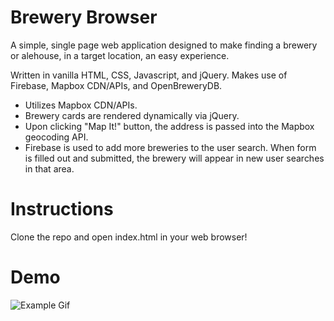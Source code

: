 # Brewery Browser
A simple, single page web application designed to make finding a brewery or alehouse, in a target location, an easy experience. 

Written in vanilla HTML, CSS, Javascript, and jQuery. Makes use of Firebase, Mapbox CDN/APIs, and OpenBreweryDB.

- Utilizes Mapbox CDN/APIs.
- Brewery cards are rendered dynamically via jQuery.
- Upon clicking "Map It!" button, the address is passed into the Mapbox geocoding API.
- Firebase is used to add more breweries to the user search. When form is filled out and submitted, the brewery will appear in new user searches in that area.

# Instructions
Clone the repo and open index.html in your web browser!

# Demo
![Example Gif](./brewery-browser.gif)
